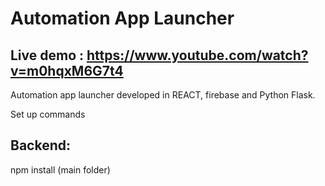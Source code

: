 # Automation App Launcher
## Live demo : https://www.youtube.com/watch?v=m0hqxM6G7t4
Automation app launcher developed in REACT, firebase and Python Flask.

Set up commands 
## Backend: 
npm install (main folder)

